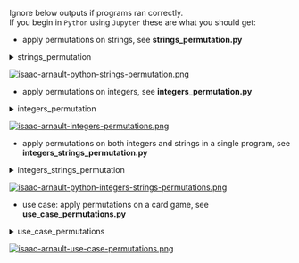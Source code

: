 Ignore below outputs if programs ran correctly.<br>
If you begin in `Python` using `Jupyter` these are what you should get:

* apply permutations on strings, see <b>strings_permutation.py</b>
<details><summary>strings_permutation</summary>
<p>
  
```python
# Full program
from itertools import permutations
perm = permutations(['Insta', 'Snap', 'Twitter'])    
for (i) in list(perm):
  print (i)
```

</p>
</details>

[![isaac-arnault-python-strings-permutation.png](https://i.postimg.cc/jjmmw7sR/isaac-arnault-python-strings-permutation.png)](https://postimg.cc/zLw043bQ)

* apply permutations on integers, see <b>integers_permutation.py</b>
<details><summary>integers_permutation</summary>
<p>
  
```python
# Full program
from itertools import permutations
perm = permutations([3, 6, 9])    
for (i) in list(perm):
  print (i)
```

</p>
</details>

[![isaac-arnault-integers-permutations.png](https://i.postimg.cc/0jLLTKBt/isaac-arnault-integers-permutations.png)](https://postimg.cc/JH56J0mJ)

* apply permutations on both integers and strings in a single program, see <b>integers_strings_permutation.py</b>
<details><summary>integers_strings_permutation</summary>
<p>
  
```python
# Full program
from itertools import permutations
from math import factorial
perm = permutations(['Insta', 'Snap', 'Twitter']) 
q1 = '''\
Which permutations do I make using three social networks?
'''
print(q1)
for (i) in list(perm):
  print (i)
print() 
q2 = '''\
How many times do I permute using three social networks?
'''
print(q2)
def number_permutations(n, k):
     return factorial(n)/factorial(n-k)
print(number_permutations(3, 3))
```

</p>
</details>

[![isaac-arnault-python-integers-strings-permutations.png](https://i.postimg.cc/mDBJghXY/isaac-arnault-python-integers-strings-permutations.png)](https://postimg.cc/Y4DbX2w0)

* use case: apply permutations on a card game, see <b>use_case_permutations.py</b>
<details><summary>use_case_permutations</summary>
<p>
  
```python
# Full program
from math import factorial
def number_permutations(n, k):
    return factorial(n)/factorial(n-k)
q = '''\
How many times can 4 aces from a standard 52-card deck
permutate while I shuffle the cards?
'''
print(q)
print(number_permutations(52, 4))
```

</p>
</details>

[![isaac-arnault-use-case-permutations.png](https://i.postimg.cc/26XQ8Qmx/isaac-arnault-use-case-permutations.png)](https://postimg.cc/PpYpS8CL)
